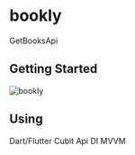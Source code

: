 # bookly

GetBooksApi

## Getting Started
![bookly](https://github.com/ebrahimesmail11/bookly/assets/147981042/da7accbf-b464-444f-afb4-1e8791a501d6)

## Using
 Dart/Flutter
 Cubit
 Api
 DI
 MVVM
